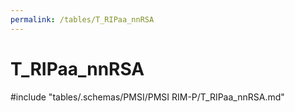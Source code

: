 ```yaml
---
permalink: /tables/T_RIPaa_nnRSA
---
```

# T_RIPaa_nnRSA

<!-- ATTENTION : Ne pas supprimer ou modifier la ligne ci-dessous -->
#include "tables/.schemas/PMSI/PMSI RIM-P/T_RIPaa_nnRSA.md"
<!-- ATTENTION : Ne pas supprimer ou modifier la ligne ci-dessus -->
